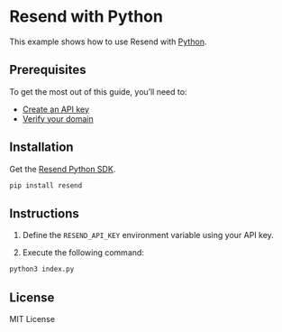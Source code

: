 # Resend with Python

This example shows how to use Resend with [Python](https://www.python.org).

## Prerequisites

To get the most out of this guide, you’ll need to:

- [Create an API key](https://resend.com/api-keys)
- [Verify your domain](https://resend.com/domains)

## Installation

Get the [Resend Python SDK](https://github.com/resendlabs/resend-python).

```sh
pip install resend
```

## Instructions

1. Define the `RESEND_API_KEY` environment variable using your API key.

2. Execute the following command:

```sh
python3 index.py
```

## License

MIT License
